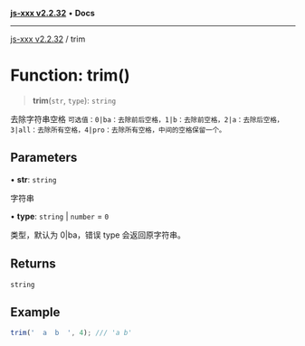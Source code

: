 [**js-xxx v2.2.32**](../README.md) • **Docs**

***

[js-xxx v2.2.32](../README.md) / trim

# Function: trim()

> **trim**(`str`, `type`): `string`

去除字符串空格
`可选值：0|ba：去除前后空格，1|b：去除前空格，2|a：去除后空格，3|all：去除所有空格，4|pro：去除所有空格，中间的空格保留一个。`

## Parameters

• **str**: `string`

字符串

• **type**: `string` \| `number` = `0`

类型，默认为 0|ba，错误 type 会返回原字符串。

## Returns

`string`

## Example

```ts
trim('  a  b  ', 4); /// 'a b'
```
